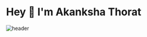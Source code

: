 # Hey :wave: I'm Akanksha Thorat
![header](https://capsule-render.vercel.app/api?type=rect&color=gradient&height=1)
